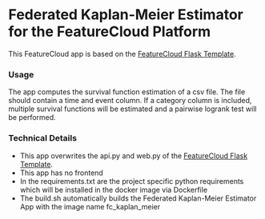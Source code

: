 # Federated Kaplan-Meier Estimator for the FeatureCloud Platform

This FeatureCloud app is based on the [FeatureCloud Flask Template](https://github.com/FeatureCloud/flask_template).

### Usage

The app computes the survival function estimation of a csv file. The file should contain a time and event column. If a
category column is included, multiple survival functions will be estimated and a pairwise logrank test will be
performed.


### Technical Details

- This app overwrites the api.py and web.py of
  the [FeatureCloud Flask Template](https://github.com/FeatureCloud/flask_template).
- This app has no frontend
- In the requirements.txt are the project specific python requirements which will be installed in the docker image via
  Dockerfile
- The build.sh automatically builds the Federated Kaplan-Meier Estimator App with the image name fc_kaplan_meier
 